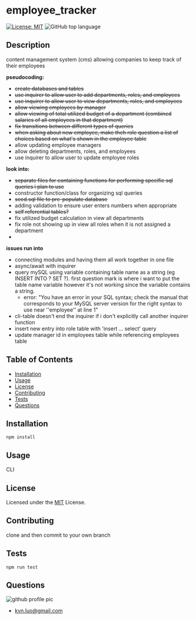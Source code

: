 # employee_tracker
[![License: MIT](https://img.shields.io/badge/License-MIT-yellow.svg)](https://opensource.org/licenses/MIT)
![GitHub top language](https://img.shields.io/github/languages/top/kev-luo/employee_tracker)

## Description
content management system (cms) allowing companies to keep track of their employees

**pseudocoding:**
- ~~create databases and tables~~
- ~~use inquirer to allow user to add departments, roles, and employees~~
- ~~use inquirer to allow user to view departments, roles, and employees~~
- ~~allow viewing employees by manager~~
- ~~allow viewing of total utilized budget of a department (combined salaries of all employees in that department)~~
- ~~fix transitions between different types of queries~~
- ~~when asking about new employee, make theh role question a list of choices based on what's shown in the employee table~~
- allow updating employee managers
- allow deleting departments, roles, and employees
- use inquirer to allow user to update employee roles

**look into:**
- ~~separate files for containing functions for performing specific sql queries i plan to use~~
- constructor function/class for organizing sql queries
- ~~seed.sql file to pre-populate database~~
- adding validation to ensure user enters numbers when appropriate
- ~~self referential tables?~~
- fix utilized budget calculation in view all departments
- fix role not showing up in view all roles when it is not assigned a department
- 

**issues run into**
- connecting modules and having them all work together in one file
- async/await with inquirer 
- query mySQL using variable containing table name as a string (eg INSERT INTO ? SET ?). first question mark is where i want to put the table name variable however it's not working since the variable contains a string. 
  -  error: "You have an error in your SQL syntax; check the manual that corresponds to your MySQL server version for the right syntax to use near ''employee'' at line 1"
-  cli-table doesn't end the inquirer if i don't explicitly call another inquirer function
- insert new entry into role table with 'insert ... select' query
- update manager id in employees table while referencing employees table 

## Table of Contents
  - [Installation](#installation)
  - [Usage](#usage)
  - [License](#license)
  - [Contributing](#contributing)
  - [Tests](#tests)
  - [Questions](#questions)

## Installation
    npm install

## Usage
CLI

## License
Licensed under the [MIT](https://opensource.org/licenses/MIT) License.

## Contributing
clone and then commit to your own branch

## Tests
    npm run test


## Questions
![github profile pic](https://github.com/kev-luo.png?size=100)
* [kvn.luo@gmail.com](kvn.luo@gmail.com)
